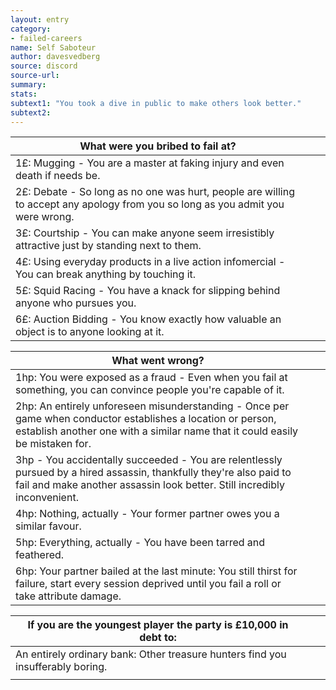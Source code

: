 ```yaml
---
layout: entry
category:
- failed-careers
name: Self Saboteur
author: davesvedberg
source: discord
source-url:
summary:
stats:
subtext1: "You took a dive in public to make others look better."
subtext2:
---
```

| What were you bribed to fail at?                                                                                                |   |   |
|---------------------------------------------------------------------------------------------------------------------------------|---|---|
| 1£: Mugging - You are a master at faking injury and even death if needs be.                                                     |   |   |
| 2£: Debate - So long as no one was hurt, people are willing to accept any apology from you so long as you admit you were wrong. |   |   |
| 3£: Courtship - You can make anyone seem irresistibly attractive just by standing next to them.                                 |   |   |
| 4£: Using everyday products in a live action infomercial - You can break anything by touching it.                               |   |   |
| 5£: Squid Racing - You have a knack for slipping behind anyone who pursues you.                                                 |   |   |
| 6£: Auction Bidding - You know exactly how valuable an object is to anyone looking at it.                                       |   |   |

<p></p>
<p></p>

| What went wrong?                                                                                                                                                                                |   |   |
|-------------------------------------------------------------------------------------------------------------------------------------------------------------------------------------------------|---|---|
| 1hp: You were exposed as a fraud - Even when you fail at something, you can convince people you're capable of it.                                                                               |   |   |
| 2hp: An entirely unforeseen misunderstanding - Once per game when conductor establishes a location or person, establish another one with a similar name that it could easily be mistaken for.   |   |   |
| 3hp - You accidentally succeeded - You are relentlessly pursued by a hired assassin, thankfully they're also paid to fail and make another assassin look better. Still incredibly inconvenient. |   |   |
| 4hp: Nothing, actually - Your former partner owes you a similar favour.                                                                                                                         |   |   |
| 5hp: Everything, actually - You have been tarred and feathered.                                                                                                                                 |   |   |
| 6hp: Your partner bailed at the last minute: You still thirst for failure, start every session deprived until you fail a roll or take attribute damage.                                         |   |   |

<p></p>
<p></p>

| If you are the youngest player the party is £10,000 in debt to:                 |   |   |
|---------------------------------------------------------------------------------|---|---|
| An entirely ordinary bank: Other treasure hunters find you insufferably boring. |   |   |
|                                                                                 |   |   |
